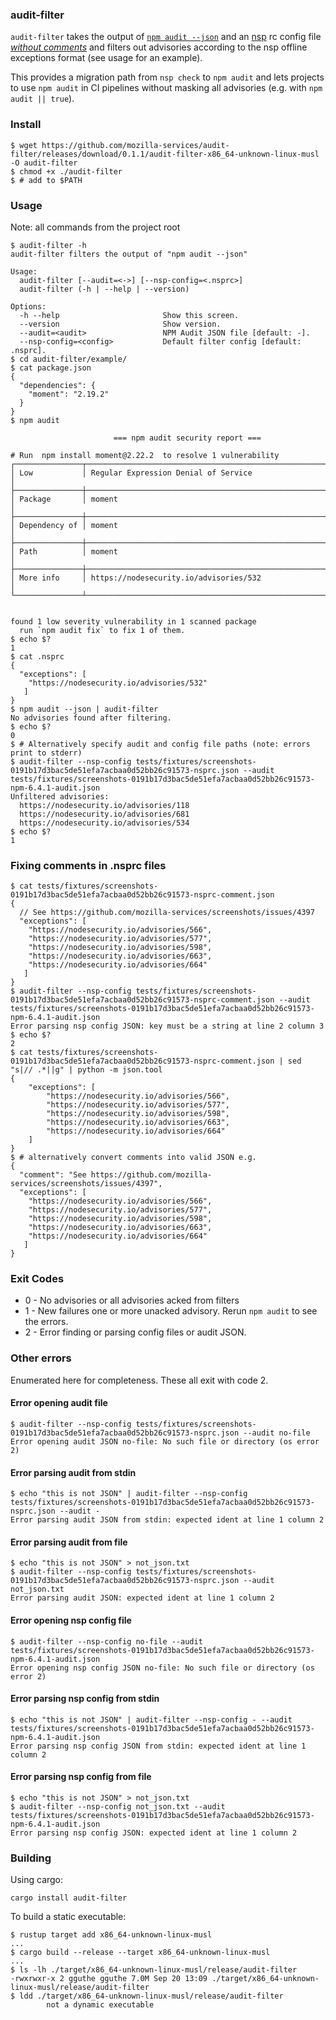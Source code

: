 ### audit-filter

`audit-filter` takes the output of [`npm audit
--json`](https://docs.npmjs.com/cli/audit) and an
[nsp](https://github.com/nodesecurity/nsp) rc config file [*without
comments*](#fixing-comments-in-nsprc-files) and filters out advisories
according to the nsp offline exceptions format (see usage for an
example).

This provides a migration path from `nsp check` to `npm audit` and
lets projects to use `npm audit` in CI pipelines without masking all
advisories (e.g. with `npm audit || true`).

### Install

```console
$ wget https://github.com/mozilla-services/audit-filter/releases/download/0.1.1/audit-filter-x86_64-unknown-linux-musl -O audit-filter
$ chmod +x ./audit-filter
$ # add to $PATH
```

### Usage

Note: all commands from the project root

```console
$ audit-filter -h
audit-filter filters the output of "npm audit --json"

Usage:
  audit-filter [--audit=<->] [--nsp-config=<.nsprc>]
  audit-filter (-h | --help | --version)

Options:
  -h --help                       Show this screen.
  --version                       Show version.
  --audit=<audit>                 NPM Audit JSON file [default: -].
  --nsp-config=<config>           Default filter config [default: .nsprc].
$ cd audit-filter/example/
$ cat package.json
{
  "dependencies": {
    "moment": "2.19.2"
  }
}
$ npm audit

                       === npm audit security report ===

# Run  npm install moment@2.22.2  to resolve 1 vulnerability
┌───────────────┬──────────────────────────────────────────────────────────────┐
│ Low           │ Regular Expression Denial of Service                         │
├───────────────┼──────────────────────────────────────────────────────────────┤
│ Package       │ moment                                                       │
├───────────────┼──────────────────────────────────────────────────────────────┤
│ Dependency of │ moment                                                       │
├───────────────┼──────────────────────────────────────────────────────────────┤
│ Path          │ moment                                                       │
├───────────────┼──────────────────────────────────────────────────────────────┤
│ More info     │ https://nodesecurity.io/advisories/532                       │
└───────────────┴──────────────────────────────────────────────────────────────┘


found 1 low severity vulnerability in 1 scanned package
  run `npm audit fix` to fix 1 of them.
$ echo $?
1
$ cat .nsprc
{
  "exceptions": [
    "https://nodesecurity.io/advisories/532"
   ]
}
$ npm audit --json | audit-filter
No advisories found after filtering.
$ echo $?
0
$ # Alternatively specify audit and config file paths (note: errors print to stderr)
$ audit-filter --nsp-config tests/fixtures/screenshots-0191b17d3bac5de51efa7acbaa0d52bb26c91573-nsprc.json --audit tests/fixtures/screenshots-0191b17d3bac5de51efa7acbaa0d52bb26c91573-npm-6.4.1-audit.json
Unfiltered advisories:
  https://nodesecurity.io/advisories/118
  https://nodesecurity.io/advisories/681
  https://nodesecurity.io/advisories/534
$ echo $?
1
```

### Fixing comments in .nsprc files

```console
$ cat tests/fixtures/screenshots-0191b17d3bac5de51efa7acbaa0d52bb26c91573-nsprc-comment.json
{
  // See https://github.com/mozilla-services/screenshots/issues/4397
  "exceptions": [
    "https://nodesecurity.io/advisories/566",
    "https://nodesecurity.io/advisories/577",
    "https://nodesecurity.io/advisories/598",
    "https://nodesecurity.io/advisories/663",
    "https://nodesecurity.io/advisories/664"
   ]
}
$ audit-filter --nsp-config tests/fixtures/screenshots-0191b17d3bac5de51efa7acbaa0d52bb26c91573-nsprc-comment.json --audit tests/fixtures/screenshots-0191b17d3bac5de51efa7acbaa0d52bb26c91573-npm-6.4.1-audit.json
Error parsing nsp config JSON: key must be a string at line 2 column 3
$ echo $?
2
$ cat tests/fixtures/screenshots-0191b17d3bac5de51efa7acbaa0d52bb26c91573-nsprc-comment.json | sed "s|// .*||g" | python -m json.tool
{
    "exceptions": [
        "https://nodesecurity.io/advisories/566",
        "https://nodesecurity.io/advisories/577",
        "https://nodesecurity.io/advisories/598",
        "https://nodesecurity.io/advisories/663",
        "https://nodesecurity.io/advisories/664"
    ]
}
$ # alternatively convert comments into valid JSON e.g.
{
  "comment": "See https://github.com/mozilla-services/screenshots/issues/4397",
  "exceptions": [
    "https://nodesecurity.io/advisories/566",
    "https://nodesecurity.io/advisories/577",
    "https://nodesecurity.io/advisories/598",
    "https://nodesecurity.io/advisories/663",
    "https://nodesecurity.io/advisories/664"
   ]
}
```

### Exit Codes

* 0 - No advisories or all advisories acked from filters
* 1 - New failures one or more unacked advisory. Rerun `npm audit` to see the errors.
* 2 - Error finding or parsing config files or audit JSON.

### Other errors

Enumerated here for completeness. These all exit with code 2.

#### Error opening audit file

```console
$ audit-filter --nsp-config tests/fixtures/screenshots-0191b17d3bac5de51efa7acbaa0d52bb26c91573-nsprc.json --audit no-file
Error opening audit JSON no-file: No such file or directory (os error 2)
```

#### Error parsing audit from stdin

```console
$ echo "this is not JSON" | audit-filter --nsp-config tests/fixtures/screenshots-0191b17d3bac5de51efa7acbaa0d52bb26c91573-nsprc.json --audit -
Error parsing audit JSON from stdin: expected ident at line 1 column 2
```

#### Error parsing audit from file

```console
$ echo "this is not JSON" > not_json.txt
$ audit-filter --nsp-config tests/fixtures/screenshots-0191b17d3bac5de51efa7acbaa0d52bb26c91573-nsprc.json --audit not_json.txt
Error parsing audit JSON: expected ident at line 1 column 2
```

#### Error opening nsp config file

```console
$ audit-filter --nsp-config no-file --audit tests/fixtures/screenshots-0191b17d3bac5de51efa7acbaa0d52bb26c91573-npm-6.4.1-audit.json
Error opening nsp config JSON no-file: No such file or directory (os error 2)
```

#### Error parsing nsp config from stdin

```console
$ echo "this is not JSON" | audit-filter --nsp-config - --audit tests/fixtures/screenshots-0191b17d3bac5de51efa7acbaa0d52bb26c91573-npm-6.4.1-audit.json
Error parsing nsp config JSON from stdin: expected ident at line 1 column 2
```

#### Error parsing nsp config from file

```console
$ echo "this is not JSON" > not_json.txt
$ audit-filter --nsp-config not_json.txt --audit tests/fixtures/screenshots-0191b17d3bac5de51efa7acbaa0d52bb26c91573-npm-6.4.1-audit.json
Error parsing nsp config JSON: expected ident at line 1 column 2
```

### Building

Using cargo:

```console
cargo install audit-filter
```

To build a static executable:

```console
$ rustup target add x86_64-unknown-linux-musl
...
$ cargo build --release --target x86_64-unknown-linux-musl
...
$ ls -lh ./target/x86_64-unknown-linux-musl/release/audit-filter
-rwxrwxr-x 2 gguthe gguthe 7.0M Sep 20 13:09 ./target/x86_64-unknown-linux-musl/release/audit-filter
$ ldd ./target/x86_64-unknown-linux-musl/release/audit-filter
        not a dynamic executable
```
